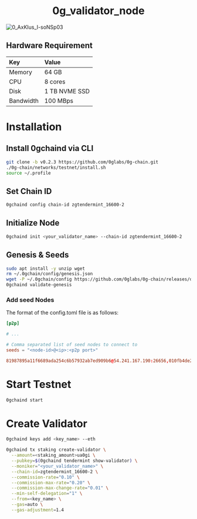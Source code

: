 <h1 align=center>0g_validator_node</h1>

![0_AxKIus_I-soNSp03](https://github.com/user-attachments/assets/ff87260c-cb0d-4cbc-a235-2c8e67d5d89c)

## Hardware Requirement
|Key|Value|
|:--|:----|
|Memory|64 GB|
|CPU|8 cores|
|Disk|1 TB NVME SSD|
|Bandwidth|100 MBps|

# Installation
## Install 0gchaind via CLI
```bash
git clone -b v0.2.3 https://github.com/0glabs/0g-chain.git
./0g-chain/networks/testnet/install.sh
source ~/.profile
```
## Set Chain ID
```bash
0gchaind config chain-id zgtendermint_16600-2
```

## Initialize Node
```bash
0gchaind init <your_validator_name> --chain-id zgtendermint_16600-2
```

## Genesis & Seeds
```bash
sudo apt install -y unzip wget
rm ~/.0gchain/config/genesis.json
wget -P ~/.0gchain/config https://github.com/0glabs/0g-chain/releases/download/v0.2.3/genesis.json
0gchaind validate-genesis
```
### Add seed Nodes
The format of the config.toml file is as follows:
```toml
[p2p]

# ...

# Comma separated list of seed nodes to connect to
seeds = "<node-id>@<ip>:<p2p port>"
```
```toml
81987895a11f6689ada254c6b57932ab7ed909b6@54.241.167.190:26656,010fb4de28667725a4fef26cdc7f9452cc34b16d@54.176.175.48:26656,e9b4bc203197b62cc7e6a80a64742e752f4210d5@54.193.250.204:26656,68b9145889e7576b652ca68d985826abd46ad660@18.166.164.232:26656
```

# Start Testnet
```bash
0gchaind start
```

# Create Validator
```bash
0gchaind keys add <key_name> --eth
```

```bash
0gchaind tx staking create-validator \
  --amount=<staking_amount>ua0gi \
  --pubkey=$(0gchaind tendermint show-validator) \
  --moniker="<your_validator_name>" \
  --chain-id=zgtendermint_16600-2 \
  --commission-rate="0.10" \
  --commission-max-rate="0.20" \
  --commission-max-change-rate="0.01" \
  --min-self-delegation="1" \
  --from=<key_name> \
  --gas=auto \
  --gas-adjustment=1.4
```
